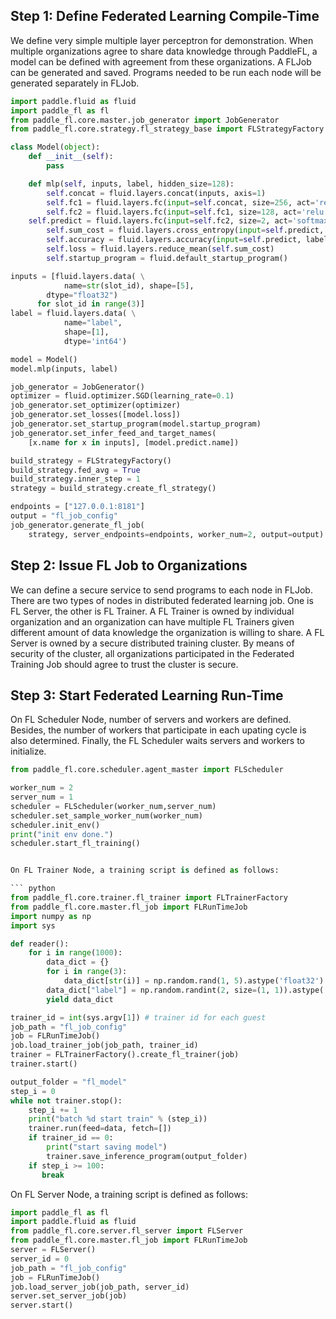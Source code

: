 ## Step 1: Define Federated Learning Compile-Time

We define very simple multiple layer perceptron for demonstration. When multiple organizations
agree to share data knowledge through PaddleFL, a model can be defined with agreement from these organizations. A FLJob can be generated and saved. Programs needed to be run each node will be generated separately in FLJob.

```python
import paddle.fluid as fluid
import paddle_fl as fl
from paddle_fl.core.master.job_generator import JobGenerator
from paddle_fl.core.strategy.fl_strategy_base import FLStrategyFactory

class Model(object):
    def __init__(self):
        pass

    def mlp(self, inputs, label, hidden_size=128):
        self.concat = fluid.layers.concat(inputs, axis=1)
        self.fc1 = fluid.layers.fc(input=self.concat, size=256, act='relu')
        self.fc2 = fluid.layers.fc(input=self.fc1, size=128, act='relu')
	self.predict = fluid.layers.fc(input=self.fc2, size=2, act='softmax')
        self.sum_cost = fluid.layers.cross_entropy(input=self.predict, label=label)
        self.accuracy = fluid.layers.accuracy(input=self.predict, label=label)
        self.loss = fluid.layers.reduce_mean(self.sum_cost)
        self.startup_program = fluid.default_startup_program()

inputs = [fluid.layers.data( \
            name=str(slot_id), shape=[5],
	    dtype="float32")
	  for slot_id in range(3)]
label = fluid.layers.data( \
            name="label",
            shape=[1],
            dtype='int64')

model = Model()
model.mlp(inputs, label)

job_generator = JobGenerator()
optimizer = fluid.optimizer.SGD(learning_rate=0.1)
job_generator.set_optimizer(optimizer)
job_generator.set_losses([model.loss])
job_generator.set_startup_program(model.startup_program)
job_generator.set_infer_feed_and_target_names(
    [x.name for x in inputs], [model.predict.name])

build_strategy = FLStrategyFactory()
build_strategy.fed_avg = True
build_strategy.inner_step = 1
strategy = build_strategy.create_fl_strategy()

endpoints = ["127.0.0.1:8181"]
output = "fl_job_config"
job_generator.generate_fl_job(
    strategy, server_endpoints=endpoints, worker_num=2, output=output)
```

## Step 2: Issue FL Job to Organizations

We can define a secure service to send programs to each node in FLJob. There are two types of nodes in distributed federated learning job. One is FL Server, the other is FL Trainer. A FL Trainer is owned by individual organization and an organization can have multiple FL Trainers given different amount of data knowledge the organization is willing to share. A FL Server is owned by a secure distributed training cluster. By means of security of the cluster, all organizations participated in the Federated Training Job should agree to trust the cluster is secure.

## Step 3: Start Federated Learning Run-Time

On FL Scheduler Node, number of servers and workers are defined. Besides, the number of workers that participate in each upating cycle is also determined. Finally, the FL Scheduler waits servers and workers to initialize. 

```python 
from paddle_fl.core.scheduler.agent_master import FLScheduler

worker_num = 2
server_num = 1
scheduler = FLScheduler(worker_num,server_num)
scheduler.set_sample_worker_num(worker_num)
scheduler.init_env()
print("init env done.")
scheduler.start_fl_training()


On FL Trainer Node, a training script is defined as follows:

``` python
from paddle_fl.core.trainer.fl_trainer import FLTrainerFactory
from paddle_fl.core.master.fl_job import FLRunTimeJob
import numpy as np
import sys

def reader():
    for i in range(1000):
        data_dict = {}
        for i in range(3):
            data_dict[str(i)] = np.random.rand(1, 5).astype('float32')
        data_dict["label"] = np.random.randint(2, size=(1, 1)).astype('int64')
        yield data_dict

trainer_id = int(sys.argv[1]) # trainer id for each guest
job_path = "fl_job_config"
job = FLRunTimeJob()
job.load_trainer_job(job_path, trainer_id)
trainer = FLTrainerFactory().create_fl_trainer(job)
trainer.start()

output_folder = "fl_model"
step_i = 0
while not trainer.stop():
    step_i += 1
    print("batch %d start train" % (step_i))
    trainer.run(feed=data, fetch=[])
    if trainer_id == 0:
        print("start saving model")
        trainer.save_inference_program(output_folder)
    if step_i >= 100:
       break
```

On FL Server Node, a training script is defined as follows:

```python
import paddle_fl as fl
import paddle.fluid as fluid
from paddle_fl.core.server.fl_server import FLServer
from paddle_fl.core.master.fl_job import FLRunTimeJob
server = FLServer()
server_id = 0
job_path = "fl_job_config"
job = FLRunTimeJob()
job.load_server_job(job_path, server_id)
server.set_server_job(job)
server.start()
```
